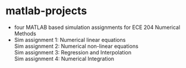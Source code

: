# matlab-projects
- four MATLAB based simulation assignments for ECE 204 Numerical Methods
- Sim assignment 1: Numerical linear equations  
  Sim assignment 2: Numerical non-linear equations  
  Sim assignment 3: Regression and Interpolation  
  Sim assignment 4: Numerical Integration
 
